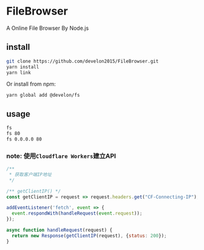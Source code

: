 # FileBrowser
A Online File Browser By Node.js



## install
```bash
git clone https://github.com/develon2015/FileBrowser.git
yarn install
yarn link
```
Or install from npm:
```
yarn global add @develon/fs
```



## usage
```bash
fs
fs 80
fs 0.0.0.0 80
```


### note: 使用`Cloudflare Workers`建立API

```JavaScript
/**
 * 获取客户端IP地址
 */

/** getClientIP() */
const getClientIP = request => request.headers.get("CF-Connecting-IP");

addEventListener('fetch', event => {
  event.respondWith(handleRequest(event.request));
});

async function handleRequest(request) {
  return new Response(getClientIP(request), {status: 200});
}
```

